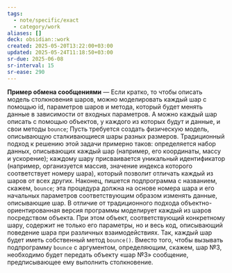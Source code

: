 ```yaml
---
tags:
  - note/specific/exact
  - category/work
aliases: []
deck: obsidian::work
created: 2025-05-20T13:22:00+03:00
updated: 2025-05-24T11:18:50+03:00
sr-due: 2025-06-08
sr-interval: 15
sr-ease: 290
---
```


**Пример обмена сообщениями**
—
Если кратко, то чтобы описать модель столкновения шаров, можно моделировать каждый шар с помощью id, параметров шаров и метода, который будет менять данные в зависимости от входных параметров. А можно каждый шар описать с помощью объектов, у каждого из которых будут и данные, и свои методы `bounce`;
Пусть требуется создать физическую модель, описывающую сталкивающиеся шары разных размеров. Традиционный подход к решению этой задачи примерно таков: определяется набор данных, описывающих каждый шар (например, его координаты, массу и ускорение); каждому шару присваивается уникальный идентификатор (например, организуется массив, значение индекса которого соответствует номеру шара), который позволит отличать каждый из шаров от всех других. Наконец, пишется подпрограмма с названием, скажем, `bounce`; эта процедура должна на основе номера шара и его начальных параметров соответствующим образом изменять данные, описывающие шар. В отличие от традиционного подхода объектно-ориентированная версия программы моделирует каждый из шаров посредством объекта. При этом объект, соответствующий конкретному шару, содержит не только его параметры, но и весь код, описывающий поведение шара при различных взаимодействиях. Так, каждый шар будет иметь собственный метод `bounce()`. Вместо того, чтобы вызывать подпрограмму `bounce` с аргументом, определяющим, скажем, шар №3, необходимо будет передать объекту «шар №3» сообщение, предписывающее ему выполнить столкновение.
